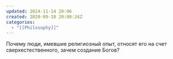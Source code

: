 ```yaml
---
updated: 2024-11-14 20:06
created: 2020-09-18 20:00:24Z
categories:
  - "[[Philosophy]]"
---
```


Почему люди, имевшие религиозный опыт, относят его на счет сверхестественного, зачем создание Богов?